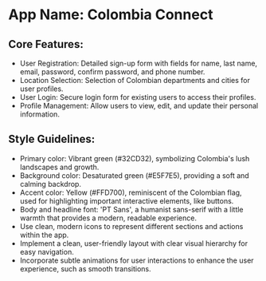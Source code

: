 # **App Name**: Colombia Connect

## Core Features:

- User Registration: Detailed sign-up form with fields for name, last name, email, password, confirm password, and phone number.
- Location Selection: Selection of Colombian departments and cities for user profiles.
- User Login: Secure login form for existing users to access their profiles.
- Profile Management: Allow users to view, edit, and update their personal information.

## Style Guidelines:

- Primary color: Vibrant green (#32CD32), symbolizing Colombia's lush landscapes and growth.
- Background color: Desaturated green (#E5F7E5), providing a soft and calming backdrop.
- Accent color: Yellow (#FFD700), reminiscent of the Colombian flag, used for highlighting important interactive elements, like buttons.
- Body and headline font: 'PT Sans', a humanist sans-serif with a little warmth that provides a modern, readable experience.
- Use clean, modern icons to represent different sections and actions within the app.
- Implement a clean, user-friendly layout with clear visual hierarchy for easy navigation.
- Incorporate subtle animations for user interactions to enhance the user experience, such as smooth transitions.